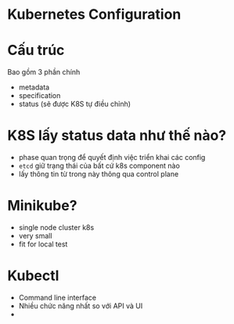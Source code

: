 # Kubernetes Configuration

# Cấu trúc

Bao gồm 3 phần chính

- metadata
- specification
- status (sẽ được K8S tự điều chỉnh)

# K8S lấy status data như thế nào?

- phase quan trọng để quyết định việc triển khai các config
- `etcd` giữ trạng thái của bất cứ k8s component nào
- lấy thông tin từ trong này thông qua control plane

# Minikube?

- single node cluster k8s
- very small
- fit for local test

# Kubectl

- Command line interface
- Nhiều chức năng nhất so với API và UI
-